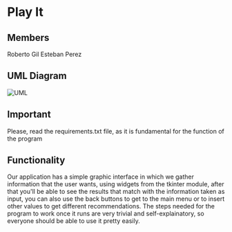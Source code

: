 # Play It

## Members
Roberto Gil 
Esteban Perez

## UML Diagram
![UML](https://github.com/Rcgil30/Play_It/blob/main/bin/ClassDiagram.png)

## Important
Please, read the requirements.txt file, as it is fundamental for the function of the program

## Functionality
Our application has a simple graphic interface in which we gather information that the user wants, using widgets from the tkinter module, after that you'll be able to see the results that match with the information taken as input, you can also use the back buttons to get to the main menu or to insert other values to get different recommendations.
The steps needed for the program to work once it runs are very trivial and self-explainatory, so everyone should be able to use it pretty easily.
